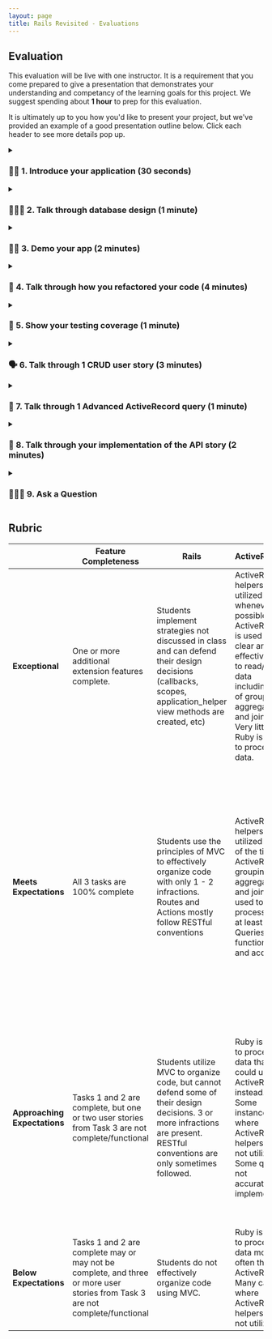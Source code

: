 ```yaml
---
layout: page
title: Rails Revisited - Evaluations
---
```



## Evaluation

This evaluation will be live with one instructor. It is a requirement that you come prepared to give a presentation that demonstrates your understanding and competancy of the learning goals for this project. We suggest spending about **1 hour** to prep for this evaluation. 

It is ultimately up to you how you'd like to present your project, but we've provided an example of a good presentation outline below. Click each header to see more details pop up. 


<details markdown="1"><summary><h3> 👋🏾 1. Introduce your application (30 seconds)</h3></summary>

* What does your project do? 
    - This shouldn't be technical, just a quick description of what the app does. You can think of it like a project description you'd put on a resume. (Ex: "This app keeps track of students across multiple schools, and also allows students to sign up for clubs that are at their school")
</details>
<details markdown="1"><summary><h3> 🧑🏼‍🎨 2. Talk through database design (1 minute)</h3></summary>

* Pull up your schema.
* Talk through the tables/relationship that you started with.
* Explain the new tables/relationships that you added for this project, and how they relate to one (or both) of your original two tables you had when starting this project.
</details>
<details markdown="1"><summary><h3> 💁🏿 3. Demo your app (2 minutes)</h3></summary>

* Pull up your app in the browser and demonstrate your **new** functionality.
    * **THIS IS SOMETHING YOU NEED TO PRACTICE!**
        - Plan out a flow for how you want to demonstrate the user's experience for your application. You want this to be as seamless and efficient as possible. 
        - You do not need to talk about your code at this point, you should just be demoing the user experience. 
</details>
<details markdown="1"><summary><h3> 🔄 4. Talk through how you refactored your code (4 minutes)</h3></summary>

 * Pull up your changelog/projectboard to show how you organized the refactors that you needed to make for this project. 
 * Switch back to your code, pull up your `routes.rb` file, an example of a form refactor, and 1 other area of code where you made a MVC refactor.
* For each instance that you show above, give a brief explanation as to why you made that refactor. For example, did that refactor better align with a particular pillar of OOP, or maybe better rails/ruby convention?
</details>
<details markdown="1"><summary><h3> 💯 5. Show your testing coverage (1 minute)</h3></summary>

* Run `bundle exec rspec spec/models` to show your coverage percentage for your models.
* Run `bundle exec rspec spec/features` to show your coverage percentage for your features.
* If either of the percentages are below 100%, pull up your coverage report to show what was not tested. (`open coverage/index.html`)
</details>

<details markdown="1"><summary><h3> 🗣 6. Talk through 1 CRUD user story (3 minutes)</h3></summary>

 * Choose a CRUD user story that you are most proud of. 
    - Talk through the test(s) and the code for that feature.
        * This should be a high level overview of your code implementation. You should not talk through your code line by line, but rather, talk through the flow of your code, and the responsibilities of the methods/files that your flow passes through. 
        <details markdown="1"><summary><h4>✅ Examples of what a high-level explanation might sound like</h4></summary>

        **Example 1:**
        ```
        When a user clicks on the button to add a student to a teacher's roster, a POST request is sent to /student_teachers and the student id and the teacher id are sent in the body of the request. That route takes me to the create action in my StudentTeacherController, which creates a new resource in my student_teachers table for that teacher and that student. And then, upon successful creation of that new resource, I redirect back to the teacher's show page.
        ```

        **Example 2:**
        ```
        To test this feature, I tested that when a user navigates to a teachers show page, and adds a new student via the form on the page, that they're redirected to the Teacher Show Page and they can see that new student appear on that teacher's roster list. I also make sure that a new StudentTeacher resource is added in my database. 
        ```
        </details>
        <details markdown="1"><summary><h4>❌ Examples of what a line-by-line explanation might sound like</h4></summary>

        **Example 1:**
        ```
        I created a route for POST /student_teachers which goes to the create action in the StudentTeachersController. In the create action, first, I get the teacher id by doing params[:teacher_id] and save that into a variable called teacher_id. Then, I get the student id by doing params[:student_id] and saving that into a variable called student_id. Then, I call StudentTeacher.new, and pass in teacher_id and student_id. Then on the last line I call redirect_to and I redirect to teacher_path and pass in the teacher id.
        ```

        **Example 2:**
        ```
        To test this feature, I made a "describe" block for "Student Teacher Creation" and then I made an "it" block within that "describe" block, called "Teacher can add a student to their roster". First, I created a teacher and saved that into a variable called "teacher", and then I went to that teachers show page by doing  "visit teacher_path" and passing in the teacher variable that I have on the line above.... 
        ```
        </details>

</details>
<details markdown="1"><summary><h3> 🤯 7. Talk through 1 Advanced ActiveRecord query (1 minute)</h3></summary>

* Describe the functionality you needed the query for.
* Pull up your code for the query, and talk about what it's doing.
</details>
<details markdown="1"><summary><h3> 🎉 8. Talk through your implementation of the API story (2 minutes)</h3></summary>

* This should also be explained at a high level, just like the CRUD user story. 
</details>
<details markdown="1"><summary><h3> 🙋🏻‍♀️ 9. Ask a Question </h3></summary>

* What's something you'd like feedback on? 
</details>


## Rubric

| | **Feature Completeness** | **Rails** | **ActiveRecord** | **Testing and Debugging**                                                                                                                                                                                               |
| --- | ---------------------------------------------------------------------------------------------------------------------------| --- | --- | ----------------------------------------------------------------------------------------------------------------------------------------------------------------------------------------------------------------------- |
| **Exceptional**  | One or more additional extension features complete. | Students implement strategies not discussed in class and can defend their design decisions (callbacks, scopes, application_helper view methods are created, etc) | ActiveRecord helpers are utilized whenever possible. ActiveRecord is used in a clear and effective way to read/write data including use of grouping, aggregating, and joining. Very little Ruby is used to process data. | Very clear Test Driven Development. Test files are extremely well organized and nested. Students can point to multiple examples of edge case testing that are not included in the user stories. |
| **Meets Expectations** | All 3 tasks are 100% complete| Students use the principles of MVC to effectively organize code with only 1 - 2 infractions. Routes and Actions mostly follow RESTful conventions | ActiveRecord helpers are utilized most of the time. ActiveRecord grouping, aggregating, and joining is used to process data at least once.  Queries are functional and accurate.| 100% coverage for models. 98% coverage for features. Tests are well written and meaningful. All tests passing. TDD Process is clear throughout commits. Some sad path and edge case testing. Tests utilize within blocks to target specific areas of a page. |
| **Approaching Expectations** | Tasks 1 and 2 are complete, but one or two user stories from Task 3 are not complete/functional | Students utilize MVC to organize code, but cannot defend some of their design decisions. 3 or more infractions are present. RESTful conventions are only sometimes followed. | Ruby is used to process data that could use ActiveRecord instead. Some instances where ActiveRecord helpers are not utilized. Some queries not accurately implemented. | Feature test coverage between 90% and 98%, or model test coverage below 100%, or tests are not meaningfully written or have an unclear objective, or tests do not utilize within blocks. Missing sad path or edge case testing.                                |
| **Below Expectations** | Tasks 1 and 2 are complete may or may not be complete, and three or more user stories from Task 3 are not complete/functional| Students do not effectively organize code using MVC. | Ruby is used to process data more often than ActiveRecord. Many cases where ActiveRecord helpers are not utilized.| Below 90% coverage for either features or models. TDD was not used.
